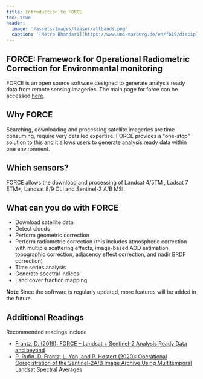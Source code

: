 ```yaml
---
title: Introduction to FORCE
toc: true
header:
  image: '/assets/images/teaser/allbands.png'
  caption: '[Netra Bhandari](https://www.uni-marburg.de/en/fb19/disciplines/physisch/environmentalinformatics){:target="_blank"}'
---
```


## FORCE: Framework for Operational Radiometric Correction for Environmental monitoring

FORCE is an open source software designed to generate analysis ready data from remote sensing imageries. 
The main page for force can be accessed [here](https://force-eo.readthedocs.io/en/latest/index.html).

## Why FORCE

Searching, downloading and processing satellite imageries are time consuming, require very detailed expertise. FORCE provides a "one-stop" solution to this and it allows users to generate analysis ready data within one environment.

## Which sensors?

FORCE allows the download and processing of Landsat 4/5TM , Ladsat 7 ETM+, Landsat 8/9 OLI and Sentinel-2 A/B MSI.

## What can you do with FORCE

* Download satellite data
* Detect clouds
* Perform geometric correction
* Perform radiometric correction (this includes atmospheric correction with multiple scattering effects, image-based AOD estimation, topographic correction, adjacency effect correction, and nadir BRDF correction)
* Time series analysis
* Generate spectral indices
* Land cover fraction mapping 

**Note** Since the software is regularly updated, more features will be added in the future.

## Additional Readings
Recommended readings include 
* [Frantz, D. (2019): FORCE – Landsat + Sentinel-2 Analysis Ready Data and beyond](http://doi.org/10.3390/rs11091124)
* [P. Rufin, D. Frantz, L. Yan, and P. Hostert (2020): Operational Coregistration of the Sentinel-2A/B Image Archive Using Multitemporal Landsat Spectral Averages](https://doi.org/10.1109/LGRS.2020.2982245)